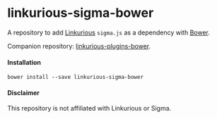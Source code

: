 # linkurious-sigma-bower

A repository to add [Linkurious](https://github.com/Linkurious/linkurious.js) `sigma.js` as a dependency with [Bower](https://bower.io/).

Companion repository: [linkurious-plugins-bower](https://github.com/tmoerman/linkurious-sigma-bower).

#### Installation
```
bower install --save linkurious-sigma-bower
```

#### Disclaimer
This repository is not affiliated with Linkurious or Sigma.